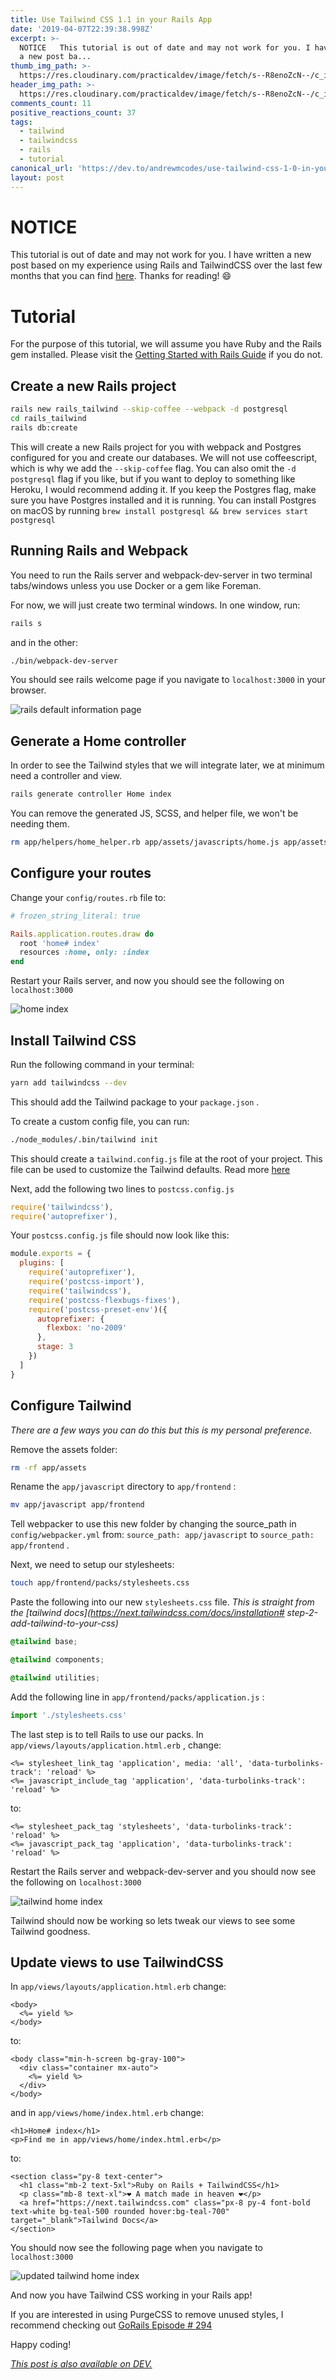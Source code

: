 ```yaml
---
title: Use Tailwind CSS 1.1 in your Rails App
date: '2019-04-07T22:39:38.998Z'
excerpt: >-
  NOTICE   This tutorial is out of date and may not work for you. I have written
  a new post ba...
thumb_img_path: >-
  https://res.cloudinary.com/practicaldev/image/fetch/s--R8enoZcN--/c_imagga_scale,f_auto,fl_progressive,h_420,q_auto,w_1000/https://thepracticaldev.s3.amazonaws.com/i/3x0vy7vz4j7tk5s557m2.png
header_img_path: >-
  https://res.cloudinary.com/practicaldev/image/fetch/s--R8enoZcN--/c_imagga_scale,f_auto,fl_progressive,h_420,q_auto,w_1000/https://thepracticaldev.s3.amazonaws.com/i/3x0vy7vz4j7tk5s557m2.png
comments_count: 11
positive_reactions_count: 37
tags:
  - tailwind
  - tailwindcss
  - rails
  - tutorial
canonical_url: 'https://dev.to/andrewmcodes/use-tailwind-css-1-0-in-your-rails-app-4pm4'
layout: post
---
```

# NOTICE

This tutorial is out of date and may not work for you. I have written a new post based on my experience using Rails and TailwindCSS over the last few months that you can find [here](https://dev.to/andrewmcodes/ruby-on-rails-and-tailwindcss-1-1-4-mm5). Thanks for reading! 😄

# Tutorial

For the purpose of this tutorial, we will assume you have Ruby and the Rails gem installed. Please visit the [Getting Started with Rails Guide](https://guides.rubyonrails.org/getting_started.html) if you do not.

## Create a new Rails project


```bash
rails new rails_tailwind --skip-coffee --webpack -d postgresql
cd rails_tailwind
rails db:create
```


This will create a new Rails project for you with webpack and Postgres configured for you and create our databases. We will not use coffeescript, which is why we add the
`--skip-coffee`
 flag. You can also omit the
`-d postgresql`
 flag if you like, but if you want to deploy to something like Heroku, I would recommend adding it. If you keep the Postgres flag, make sure you have Postgres installed and it is running. You can install Postgres on macOS by running
`brew install postgresql && brew services start postgresql`


## Running Rails and Webpack

You need to run the Rails server and webpack-dev-server in two terminal tabs/windows unless you use Docker or a gem like Foreman.

For now, we will just create two terminal windows. In one window, run:


```bash
rails s
```


and in the other:


```bash
./bin/webpack-dev-server
```


You should see rails welcome page if you navigate to
`localhost:3000`
 in your browser.

![rails default information page](https://guides.rubyonrails.org/images/getting_started/rails_welcome.png)

## Generate a Home controller

In order to see the Tailwind styles that we will integrate later, we at minimum need a controller and view.


```bash
rails generate controller Home index
```


You can remove the generated JS, SCSS, and helper file, we won't be needing them.


```bash
rm app/helpers/home_helper.rb app/assets/javascripts/home.js app/assets/stylesheets/home.scss
```


## Configure your routes

Change your
`config/routes.rb`
 file to:


```rb
# frozen_string_literal: true

Rails.application.routes.draw do
  root 'home# index'
  resources :home, only: :index
end
```


Restart your Rails server, and now you should see the following on
`localhost:3000`


![home index](https://i.imgur.com/A47j9dx.png)

## Install Tailwind CSS

Run the following command in your terminal:


```bash
yarn add tailwindcss --dev
```


This should add the Tailwind package to your
`package.json`
.

To create a custom config file, you can run:


```bash
./node_modules/.bin/tailwind init
```


This should create a
`tailwind.config.js`
 file at the root of your project. This file can be used to customize the Tailwind defaults. Read more [here](https://next.tailwindcss.com/docs/configuration)

Next, add the following two lines to
`postcss.config.js`



```js
require('tailwindcss'),
require('autoprefixer'),
```


Your
`postcss.config.js`
 file should now look like this:


```js
module.exports = {
  plugins: [
    require('autoprefixer'),
    require('postcss-import'),
    require('tailwindcss'),
    require('postcss-flexbugs-fixes'),
    require('postcss-preset-env')({
      autoprefixer: {
        flexbox: 'no-2009'
      },
      stage: 3
    })
  ]
}
```


## Configure Tailwind

_There are a few ways you can do this but this is my personal preference._

Remove the assets folder:


```bash
rm -rf app/assets
```


Rename the
`app/javascript`
 directory to
`app/frontend`
:


```bash
mv app/javascript app/frontend
```


Tell webpacker to use this new folder by changing the source_path in
`config/webpacker.yml`
 from:
`source_path: app/javascript`
 to
`source_path: app/frontend`
.

Next, we need to setup our stylesheets:


```bash
touch app/frontend/packs/stylesheets.css
```


Paste the following into our new
`stylesheets.css`
 file. _This is straight from the [tailwind docs](https://next.tailwindcss.com/docs/installation# step-2-add-tailwind-to-your-css)_


```css
@tailwind base;

@tailwind components;

@tailwind utilities;
```


Add the following line in
`app/frontend/packs/application.js`
:


```js
import './stylesheets.css'
```


The last step is to tell Rails to use our packs. In
`app/views/layouts/application.html.erb`
, change:


```erb
<%= stylesheet_link_tag 'application', media: 'all', 'data-turbolinks-track': 'reload' %>
<%= javascript_include_tag 'application', 'data-turbolinks-track': 'reload' %>
```


to:


```erb
<%= stylesheet_pack_tag 'stylesheets', 'data-turbolinks-track': 'reload' %>
<%= javascript_pack_tag 'application', 'data-turbolinks-track': 'reload' %>
```


Restart the Rails server and webpack-dev-server and you should now see the following on
`localhost:3000`


![tailwind home index](https://i.imgur.com/C64oFFy.png)

Tailwind should now be working so lets tweak our views to see some Tailwind goodness.

## Update views to use TailwindCSS

In
`app/views/layouts/application.html.erb`
 change:


```erb
<body>
  <%= yield %>
</body>
```


to:


```erb
<body class="min-h-screen bg-gray-100">
  <div class="container mx-auto">
    <%= yield %>
  </div>
</body>
```


and in
`app/views/home/index.html.erb`
 change:


```erb
<h1>Home# index</h1>
<p>Find me in app/views/home/index.html.erb</p>
```


to:


```erb
<section class="py-8 text-center">
  <h1 class="mb-2 text-5xl">Ruby on Rails + TailwindCSS</h1>
  <p class="mb-8 text-xl">❤️ A match made in heaven️️ ❤️</p>
  <a href="https://next.tailwindcss.com" class="px-8 py-4 font-bold text-white bg-teal-500 rounded hover:bg-teal-700" target="_blank">Tailwind Docs</a>
</section>
```


You should now see the following page when you navigate to
`localhost:3000`


![updated tailwind home index](https://i.imgur.com/okfqCoS.png)

And now you have Tailwind CSS working in your Rails app!

If you are interested in using PurgeCSS to remove unused styles, I recommend checking out [GoRails Episode # 294](https://gorails.com/episodes/purgecss?autoplay=1)

Happy coding!


*[This post is also available on DEV.](https://dev.to/andrewmcodes/use-tailwind-css-1-0-in-your-rails-app-4pm4)*
